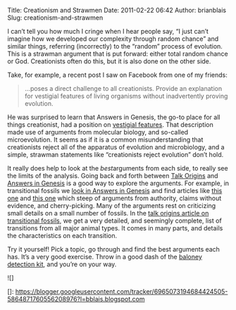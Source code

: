 Title: Creationism and Strawmen
Date: 2011-02-22 06:42
Author: brianblais
Slug: creationism-and-strawmen

I can’t tell you how much I cringe when I hear people say, “I just can’t
imagine how we developed our complexity through random chance” and
similar things, referring (incorrectly) to the “random” process of
evolution. This is a strawman argument that is put forward: either total
random chance or God. Creationists often do this, but it is also done on
the other side.

Take, for example, a recent post I saw on Facebook from one of my
friends:

> ...poses a direct challenge to all creationists. Provide an
> explanation for vestigial features of living organisms without
> inadvertently proving evolution.

He was surprised to learn that Answers in Genesis, the go-to place for
all things creationist, had a position on [vestigial features][]. That
description made use of arguments from molecular biology, and so-called
microevolution. It seems as if it is a common misunderstanding that
creationists reject all of the apparatus of evolution and microbiology,
and a simple, strawman statements like “creationists reject evolution”
don’t hold.

It really does help to look at the *best*arguments from each side, to
really see the limits of the analysis. Going back and forth between
[Talk Origins][] and [Answers in Genesis][] is a good way to explore the
arguments. For example, in transitional fossils we [look in Answers in
Genesis][] and find articles like [this one][] and [this one][1] which
steep of arguments from authority, claims without evidence, and
cherry-picking. Many of the arguments rest on criticizing small details
on a small number of fossils. In the [talk origins article on
transitional fossils][], we get a very detailed, and seemingly complete,
list of transitions from all major animal types. It comes in many parts,
and details the characteristics on each transition.

Try it yourself! Pick a topic, go through and find the best arguments
each has. It’s a very good exercise. Throw in a good dash of the
[baloney detection kit][], and you’re on your way.

<div class="blogger-post-footer">
![]

</div>

  [vestigial features]: http://www.answersingenesis.org/articles/aid/v3/n1/setting-record-straight-vestigial
  [Talk Origins]: http://www.talkorigins.org/
  [Answers in Genesis]: http://www.answersingenesis.org/
  [look in Answers in Genesis]: http://www.answersingenesis.org/get-answers#/topic/fossils
  [this one]: http://www.answersingenesis.org/creation/v14/i4/fossils.asp
  [1]: http://www.answersingenesis.org/creation/v15/i3/missinglink.asp
  [talk origins article on transitional fossils]: http://www.talkorigins.org/faqs/faq-transitional.html
  [baloney detection kit]: http://www.positiveatheism.org/writ/saganbd.htm
  []: https://blogger.googleusercontent.com/tracker/6965073194684424505-5864871760556208976?l=bblais.blogspot.com
